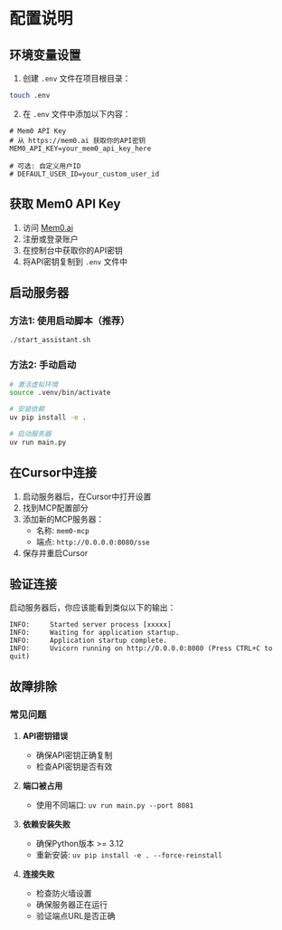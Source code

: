 # 配置说明

## 环境变量设置

1. 创建 `.env` 文件在项目根目录：

```bash
touch .env
```

2. 在 `.env` 文件中添加以下内容：

```env
# Mem0 API Key
# 从 https://mem0.ai 获取你的API密钥
MEM0_API_KEY=your_mem0_api_key_here

# 可选: 自定义用户ID
# DEFAULT_USER_ID=your_custom_user_id
```

## 获取 Mem0 API Key

1. 访问 [Mem0.ai](https://mem0.ai)
2. 注册或登录账户
3. 在控制台中获取你的API密钥
4. 将API密钥复制到 `.env` 文件中

## 启动服务器

### 方法1: 使用启动脚本（推荐）
```bash
./start_assistant.sh
```

### 方法2: 手动启动
```bash
# 激活虚拟环境
source .venv/bin/activate

# 安装依赖
uv pip install -e .

# 启动服务器
uv run main.py
```

## 在Cursor中连接

1. 启动服务器后，在Cursor中打开设置
2. 找到MCP配置部分
3. 添加新的MCP服务器：
   - 名称: `mem0-mcp`
   - 端点: `http://0.0.0.0:8080/sse`
4. 保存并重启Cursor

## 验证连接

启动服务器后，你应该能看到类似以下的输出：
```
INFO:     Started server process [xxxxx]
INFO:     Waiting for application startup.
INFO:     Application startup complete.
INFO:     Uvicorn running on http://0.0.0.0:8080 (Press CTRL+C to quit)
```

## 故障排除

### 常见问题

1. **API密钥错误**
   - 确保API密钥正确复制
   - 检查API密钥是否有效

2. **端口被占用**
   - 使用不同端口: `uv run main.py --port 8081`

3. **依赖安装失败**
   - 确保Python版本 >= 3.12
   - 重新安装: `uv pip install -e . --force-reinstall`

4. **连接失败**
   - 检查防火墙设置
   - 确保服务器正在运行
   - 验证端点URL是否正确 